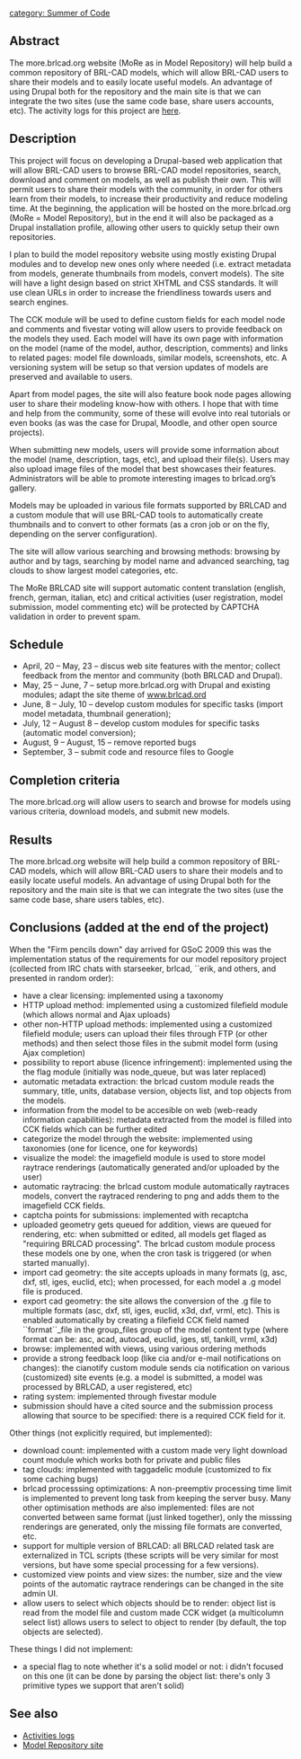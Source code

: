 [category: Summer of Code](category:_Summer_of_Code "wikilink")

## Abstract

The more.brlcad.org website (MoRe as in Model Repository) will help
build a common repository of BRL-CAD models, which will allow BRL-CAD
users to share their models and to easily locate useful models. An
advantage of using Drupal both for the repository and the main site is
that we can integrate the two sites (use the same code base, share users
accounts, etc). The activity logs for this project are
[here](More_Changelog "wikilink").

## Description

This project will focus on developing a Drupal-based web application
that will allow BRL-CAD users to browse BRL-CAD model repositories,
search, download and comment on models, as well as publish their own.
This will permit users to share their models with the community, in
order for others learn from their models, to increase their productivity
and reduce modeling time. At the beginning, the application will be
hosted on the more.brlcad.org (MoRe = Model Repository), but in the end
it will also be packaged as a Drupal installation profile, allowing
other users to quickly setup their own repositories.

I plan to build the model repository website using mostly existing
Drupal modules and to develop new ones only where needed (i.e. extract
metadata from models, generate thumbnails from models, convert models).
The site will have a light design based on strict XHTML and CSS
standards. It will use clean URLs in order to increase the friendliness
towards users and search engines.

The CCK module will be used to define custom fields for each model node
and comments and fivestar voting will allow users to provide feedback on
the models they used. Each model will have its own page with information
on the model (name of the model, author, description, comments) and
links to related pages: model file downloads, similar models,
screenshots, etc. A versioning system will be setup so that version
updates of models are preserved and available to users.

Apart from model pages, the site will also feature book node pages
allowing user to share their modeling know-how with others. I hope that
with time and help from the community, some of these will evolve into
real tutorials or even books (as was the case for Drupal, Moodle, and
other open source projects).

When submitting new models, users will provide some information about
the model (name, description, tags, etc), and upload their file(s).
Users may also upload image files of the model that best showcases their
features. Administrators will be able to promote interesting images to
brlcad.org’s gallery.

Models may be uploaded in various file formats supported by BRLCAD and a
custom module that will use BRL-CAD tools to automatically create
thumbnails and to convert to other formats (as a cron job or on the fly,
depending on the server configuration).

The site will allow various searching and browsing methods: browsing by
author and by tags, searching by model name and advanced searching, tag
clouds to show largest model categories, etc.

The MoRe BRLCAD site will support automatic content translation
(english, french, german, italian, etc) and critical activities (user
registration, model submission, model commenting etc) will be protected
by CAPTCHA validation in order to prevent spam.

## Schedule

-   April, 20 – May, 23 – discus web site features with the mentor;
    collect feedback from the mentor and community (both BRLCAD and
    Drupal).
-   May, 25 – June, 7 – setup more.brlcad.org with Drupal and existing
    modules; adapt the site theme of www.brlcad.ord
-   June, 8 – July, 10 – develop custom modules for specific tasks
    (import model metadata, thumbnail generation);
-   July, 12 – August 8 – develop custom modules for specific tasks
    (automatic model conversion);
-   August, 9 – August, 15 – remove reported bugs
-   September, 3 – submit code and resource files to Google

## Completion criteria

The more.brlcad.org will allow users to search and browse for models
using various criteria, download models, and submit new models.

## Results

The more.brlcad.org website will help build a common repository of
BRL-CAD models, which will allow BRL-CAD users to share their models and
to easily locate useful models. An advantage of using Drupal both for
the repository and the main site is that we can integrate the two sites
(use the same code base, share users tables, etc).

## Conclusions (added at the end of the project)

When the "Firm pencils down" day arrived for GSoC 2009 this was the
implementation status of the requirements for our model repository
project (collected from IRC chats with starseeker, brlcad, \`\`erik, and
others, and presented in random order):

-   have a clear licensing: implemented using a taxonomy
-   HTTP upload method: implemented using a customized filefield module
    (which allows normal and Ajax uploads)
-   other non-HTTP upload methods: implemented using a customized
    filefield module; users can upload their files through FTP (or other
    methods) and then select those files in the submit model form (using
    Ajax completion)
-   possibility to report abuse (licence infringement): implemented
    using the the flag module (initially was node_queue, but was later
    replaced)
-   automatic metadata extraction: the brlcad custom module reads the
    summary, title, units, database version, objects list, and top
    objects from the models.
-   information from the model to be accesible on web (web-ready
    information capabilities): metadata extracted from the model is
    filled into CCK fields which can be further edited
-   categorize the model through the website: implemented using
    taxonomies (one for licence, one for keywords)
-   visualize the model: the imagefield module is used to store model
    raytrace renderings (automatically generated and/or uploaded by the
    user)
-   automatic raytracing: the brlcad custom module automatically
    raytraces models, convert the raytraced rendering to png and adds
    them to the imagefield CCK fields.
-   captcha points for submissions: implemented with recaptcha
-   uploaded geometry gets queued for addition, views are queued for
    rendering, etc: when submitted or edited, all models get flaged as
    "requiring BRLCAD processing". The brlcad custom module process
    these models one by one, when the cron task is triggered (or when
    started manually).
-   import cad geometry: the site accepts uploads in many formats (g,
    asc, dxf, stl, iges, euclid, etc); when processed, for each model a
    .g model file is produced.
-   export cad geometry: the site allows the conversion of the .g file
    to multiple formats (asc, dxf, stl, iges, euclid, x3d, dxf, vrml,
    etc). This is enabled automatically by creating a filefield CCK
    field named \`\`format\`\`_file in the group_files group of the
    model content type (where format can be: asc, acad, autocad, euclid,
    iges, stl, tankill, vrml, x3d)
-   browse: implemented with views, using various ordering methods
-   provide a strong feedback loop (like cia and/or e-mail notifications
    on changes): the cianotify custom module sends cia notification on
    various (customized) site events (e.g. a model is submitted, a model
    was processed by BRLCAD, a user registered, etc)
-   rating system: implemented through fivestar module
-   submission should have a cited source and the submission process
    allowing that source to be specified: there is a required CCK field
    for it.

Other things (not explicitly required, but implemented):

-   download count: implemented with a custom made very light download
    count module which works both for private and public files
-   tag clouds: implemented with taggadelic module (customized to fix
    some caching bugs)
-   brlcad processsing optimizations: A non-preemptiv processing time
    limit is implemented to prevent long task from keeping the server
    busy. Many other optimisation methods are also implemented: files
    are not converted between same format (just linked together), only
    the misssing renderings are generated, only the missing file formats
    are converted, etc.
-   support for multiple version of BRLCAD: all BRLCAD related task are
    externalized in TCL scripts (these scripts will be very similar for
    most versions, but have some special processing for a few versions).
-   customized view points and view sizes: the number, size and the view
    points of the automatic raytrace renderings can be changed in the
    site admin UI.
-   allow users to select which objects should be to render: object list
    is read from the model file and custom made CCK widget (a
    multicolumn select list) allows users to select to object to render
    (by default, the top objects are selected).

These things I did not implement:

-   a special flag to note whether it's a solid model or not: i didn't
    focused on this one (it can be done by parsing the object list:
    there's only 3 primitive types we support that aren't solid)

## See also

-   [Activities logs](More_Changelog "wikilink")
-   [Model Repository site](http://more.brlcad.org)